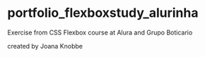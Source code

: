 # portfolio_flexboxstudy_alurinha
Exercise from CSS Flexbox course at Alura and Grupo Boticario

created by Joana Knobbe
